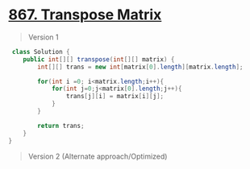 # [867. Transpose Matrix](https://leetcode.com/problems/transpose-matrix/)
> Version 1
```java
 class Solution {
    public int[][] transpose(int[][] matrix) {
        int[][] trans = new int[matrix[0].length][matrix.length];

        for(int i =0; i<matrix.length;i++){
            for(int j=0;j<matrix[0].length;j++){
                trans[j][i] = matrix[i][j];
            }
        }

        return trans;
    }
}
```

> Version 2 (Alternate approach/Optimized)